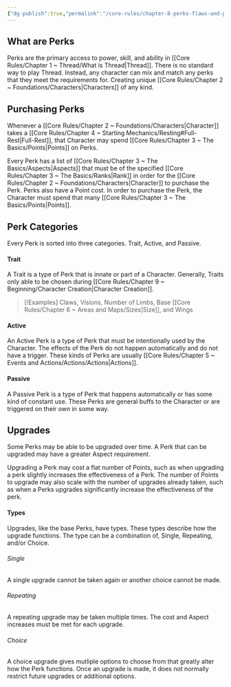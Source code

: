 ```yaml
---
{"dg-publish":true,"permalink":"/core-rules/chapter-8-perks-flaws-and-points/perks/"}
---
```


## What are Perks
Perks are the primary access to power, skill, and ability in [[Core Rules/Chapter 1 ~ Thread/What is Thread\|Thread]]. There is no standard way to play Thread. Instead, any character can mix and match any perks that they meet the requirements for. Creating unique [[Core Rules/Chapter 2 ~ Foundations/Characters\|Characters]] of any kind.
## Purchasing Perks
Whenever a [[Core Rules/Chapter 2 ~ Foundations/Characters\|Character]] takes a [[Core Rules/Chapter 4 ~ Starting Mechanics/Resting#Full-Rest\|Full-Rest]], that Character may spend [[Core Rules/Chapter 3 ~ The Basics/Points\|Points]] on Perks.

Every Perk has a list of [[Core Rules/Chapter 3 ~ The Basics/Aspects\|Aspects]] that must be of the specified [[Core Rules/Chapter 3 ~ The Basics/Ranks\|Rank]] in order for the [[Core Rules/Chapter 2 ~ Foundations/Characters\|Character]] to purchase the Perk.
Perks also have a Point cost. In order to purchase the Perk, the Character must spend that many [[Core Rules/Chapter 3 ~ The Basics/Points\|Points]].
## Perk Categories
Every Perk is sorted into three categories. Trait, Active, and Passive.
#### Trait
A Trait is a type of Perk that is innate or part of a Character. Generally, Traits only able to be chosen during [[Core Rules/Chapter 9 ~ Beginning/Character Creation\|Character Creation]].
>[!Examples]
>Claws, Visions, Number of Limbs, Base [[Core Rules/Chapter 6 ~ Areas and Maps/Sizes\|Size]], and Wings
#### Active
An Active Perk is a type of Perk that must be intentionally used by the Character. The effects of the Perk do not happen automatically and do not have a trigger. These kinds of Perks are usually [[Core Rules/Chapter 5 ~ Events and Actions/Actions/Actions\|Actions]].
#### Passive
A Passive Perk is a type of Perk that happens automatically or has some kind of constant use. These Perks are general buffs to the Character or are triggered on their own in some way.
## Upgrades
Some Perks may be able to be upgraded over time. A Perk that can be upgraded may have a greater Aspect requirement. 

Upgrading a Perk may cost a flat number of Points, such as when upgrading a perk slightly increases the effectiveness of a Perk. The number of Points to upgrade may also scale with the number of upgrades already taken, such as when a Perks upgrades significantly increase the effectiveness of the perk.
#### Types
Upgrades, like the base Perks, have types. These types describe how the upgrade functions. The type can be a combination of, Single, Repeating, and/or Choice.
###### Single
A single upgrade cannot be taken again or another choice cannot be made.
###### Repeating
A repeating upgrade may be taken multiple times. The cost and Aspect increases must be met for each upgrade.
###### Choice
A choice upgrade gives mutliple options to choose from that greatly alter how the Perk functions. Once an upgrade is made, it does not normally restrict future upgrades or additional options.